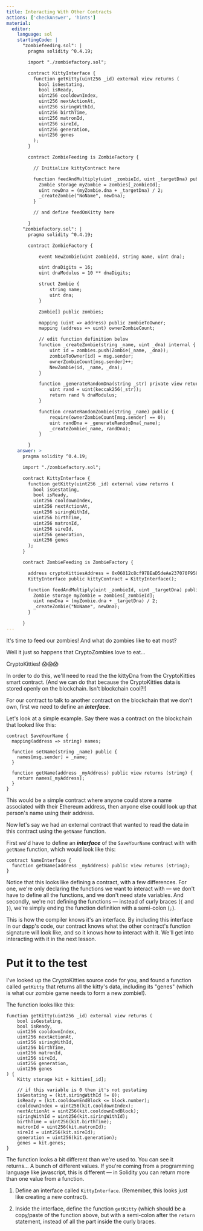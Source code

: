 ```yaml
---
title: Interacting With Other Contracts
actions: ['checkAnswer', 'hints']
material:
  editor:
    language: sol
    startingCode: |
      "zombiefeeding.sol": |
        pragma solidity ^0.4.19;

        import "./zombiefactory.sol";

        contract KittyInterface {
          function getKitty(uint256 _id) external view returns (
            bool isGestating,
            bool isReady,
            uint256 cooldownIndex,
            uint256 nextActionAt,
            uint256 siringWithId,
            uint256 birthTime,
            uint256 matronId,
            uint256 sireId,
            uint256 generation,
            uint256 genes
          );
        }

        contract ZombieFeeding is ZombieFactory {

          // Initialize kittyContract here

          function feedAndMultiply(uint _zombieId, uint _targetDna) public {
            Zombie storage myZombie = zombies[_zombieId];
            uint newDna = (myZombie.dna + _targetDna) / 2;
            _createZombie("NoName", newDna);
          }

          // and define feedOnKitty here

        }
      "zombiefactory.sol": |
        pragma solidity ^0.4.19;

        contract ZombieFactory {

            event NewZombie(uint zombieId, string name, uint dna);

            uint dnaDigits = 16;
            uint dnaModulus = 10 ** dnaDigits;

            struct Zombie {
                string name;
                uint dna;
            }

            Zombie[] public zombies;

            mapping (uint => address) public zombieToOwner;
            mapping (address => uint) ownerZombieCount;

            // edit function definition below
            function _createZombie(string _name, uint _dna) internal {
                uint id = zombies.push(Zombie(_name, _dna));
                zombieToOwner[id] = msg.sender;
                ownerZombieCount[msg.sender]++;
                NewZombie(id, _name, _dna);
            }

            function _generateRandomDna(string _str) private view returns (uint) {
                uint rand = uint(keccak256(_str));
                return rand % dnaModulus;
            }

            function createRandomZombie(string _name) public {
                require(ownerZombieCount[msg.sender] == 0);
                uint randDna = _generateRandomDna(_name);
                _createZombie(_name, randDna);
            }

        }
    answer: >
      pragma solidity ^0.4.19;

      import "./zombiefactory.sol";

      contract KittyInterface {
        function getKitty(uint256 _id) external view returns (
          bool isGestating,
          bool isReady,
          uint256 cooldownIndex,
          uint256 nextActionAt,
          uint256 siringWithId,
          uint256 birthTime,
          uint256 matronId,
          uint256 sireId,
          uint256 generation,
          uint256 genes
        );
      }

      contract ZombieFeeding is ZombieFactory {

        address cryptoKittiesAddress = 0x06012c8cf97BEaD5deAe237070F9587f8E7A266d;
        KittyInterface public kittyContract = KittyInterface();

        function feedAndMultiply(uint _zombieId, uint _targetDna) public {
          Zombie storage myZombie = zombies[_zombieId];
          uint newDna = (myZombie.dna + _targetDna) / 2;
          _createZombie("NoName", newDna);
        }

      }
---
```


It's time to feed our zombies! And what do zombies like to eat most?

Well it just so happens that CryptoZombies love to eat...

CryptoKitties! 😱😱😱

In order to do this, we'll need to read the the kittyDna from the CryptoKitties smart contract. (And we can do that because the CryptoKitties data is stored openly on the blockchain. Isn't blockchain cool?!)

For our contract to talk to another contract on the blockchain that we don't own, first we need to define an **_interface_**.

Let's look at a simple example. Say there was a contract on the blockchain that looked like this:

```
contract SaveYourName {
  mapping(address => string) names;

  function setName(string _name) public {
    names[msg.sender] = _name;
  }

  function getName(address _myAddress) public view returns (string) {
    return names[_myAddress];
  }
}
```

This would be a simple contract where anyone could store a name associated with their Ethereum address, then anyone else could look up that person's name using their address.

Now let's say we had an external contract that wanted to read the data in this contract using the `getName` function. 

First we'd have to define an **_interface_** of the `SaveYourName` contract with with `getName` function, which would look like this:

```
contract NameInterface {
  function getName(address _myAddress) public view returns (string);
}
```

Notice that this looks like defining a contract, with a few differences. For one, we're only declaring the functions we want to interact with — we don't have to define all the functions, and we don't need state variables. And secondly, we're not defining the functions — instead of curly braces (`{` and `}`), we're simply ending the function definition with a semi-colon (`;`).

This is how the compiler knows it's an interface. By including this interface in our dapp's code, our contract knows what the other contract's function signature will look like, and so it knows how to interact with it. We'll get into interacting with it in the next lesson.

# Put it to the test

I've looked up the CryptoKitties source code for you, and found a function called `getKitty` that returns all the kitty's data, including its "genes" (which is what our zombie game needs to form a new zombie!).

The function looks like this:

```
function getKitty(uint256 _id) external view returns (
    bool isGestating,
    bool isReady,
    uint256 cooldownIndex,
    uint256 nextActionAt,
    uint256 siringWithId,
    uint256 birthTime,
    uint256 matronId,
    uint256 sireId,
    uint256 generation,
    uint256 genes
) {
    Kitty storage kit = kitties[_id];

    // if this variable is 0 then it's not gestating
    isGestating = (kit.siringWithId != 0);
    isReady = (kit.cooldownEndBlock <= block.number);
    cooldownIndex = uint256(kit.cooldownIndex);
    nextActionAt = uint256(kit.cooldownEndBlock);
    siringWithId = uint256(kit.siringWithId);
    birthTime = uint256(kit.birthTime);
    matronId = uint256(kit.matronId);
    sireId = uint256(kit.sireId);
    generation = uint256(kit.generation);
    genes = kit.genes;
}
```

The function looks a bit different than we're used to. You can see it returns... A bunch of different values. If you're coming from a programming language like javascript, this is different — in Solidity you can return more than one value from a function.

1. Define an interface called `KittyInterface`. (Remember, this looks just like creating a new contract).

2. Inside the interface, define the function `getKitty` (which should be a copy/paste of the function above, but with a semi-colon after the `return` statement, instead of all the part inside the curly braces.
